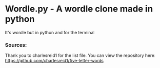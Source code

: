 # Wordle.py - A wordle clone made in python

It's wordle but in python and for the terminal

### Sources:

Thank you to charlesreid1 for the list file. You can view the repository here: https://github.com/charlesreid1/five-letter-words